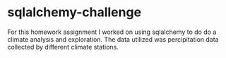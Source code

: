 # sqlalchemy-challenge
For this homework assignment I worked on using sqlalchemy to do do a climate analysis and exploration. The data utilized was percipitation data collected by different climate stations. 
